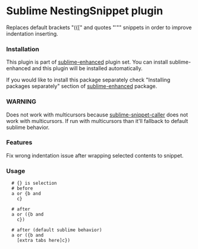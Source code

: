 # Sublime NestingSnippet plugin

Replaces default brackets "({[" and quotes "'"" snippets in order to improve
indentation inserting.


### Installation

This plugin is part of [sublime-enhanced](http://github.com/shagabutdinov/sublime-enhanced)
plugin set. You can install sublime-enhanced and this plugin will be installed
automatically.

If you would like to install this package separately check "Installing packages
separately" section of [sublime-enhanced](http://github.com/shagabutdinov/sublime-enhanced)
package.


### WARNING

Does not work with multicursors because [sublime-snippet-caller](http://github.com/shagabutdinov/sublime-snippet-caller)
does not work with multicursors. If run with multicursors than it'll fallback
to default sublime behavior.


### Features

Fix wrong indentation issue after wrapping selected contents to snippet.


### Usage

  ```
    # {} is selection
    # before
    a or {b and
      c}

    # after
    a or ({b and
      c})

    # after (default sublime behavior)
    a or ({b and
      [extra tabs here]c})

  ```
